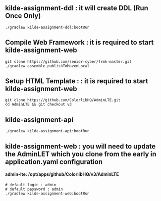 ## kilde-assignment-ddl : it will create DDL (Run Once Only)
```shell
./gradlew kilde-assignment-ddl:bootRun
```

## Compile Web Framework : it is required to start kilde-assignment-web
```shell
git clone https://github.com/senior-cyber/frmk-master.git
./gradlew assemble publishToMavenLocal
```

## Setup HTML Template : : it is required to start kilde-assignment-web

```shell
git clone https://github.com/ColorlibHQ/AdminLTE.git
cd AdminLTE && git checkout v3
```

## kilde-assignment-api
```shell
./gradlew kilde-assignment-api:bootRun
```

## kilde-assignment-web : you will need to update the AdminLET which you clone from the early in application.yaml configuration
#### admin-lte: /opt/apps/github/ColorlibHQ/v3/AdminLTE
```shell
# default login : admin
# default password : admin
./gradlew kilde-assignment-web:bootRun
```